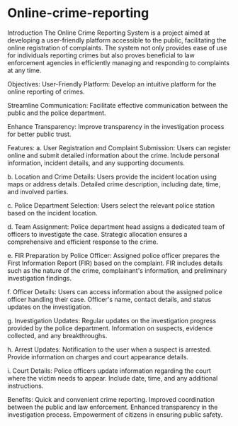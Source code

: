 # Online-crime-reporting
Introduction
  The Online Crime Reporting System is a project aimed at developing a user-friendly platform accessible to the public, facilitating the online registration of complaints. The system not only provides ease of use for individuals reporting crimes but also proves beneficial to law enforcement agencies in efficiently managing and responding to complaints at any time.

Objectives:
  User-Friendly Platform:
Develop an intuitive platform for the online reporting of crimes.

Streamline Communication:
Facilitate effective communication between the public and the police department.

Enhance Transparency:
Improve transparency in the investigation process for better public trust.

Features:
a. User Registration and Complaint Submission:
Users can register online and submit detailed information about the crime.
Include personal information, incident details, and any supporting documents.

b. Location and Crime Details:
Users provide the incident location using maps or address details.
Detailed crime description, including date, time, and involved parties.

c. Police Department Selection:
Users select the relevant police station based on the incident location.

d. Team Assignment:
Police department head assigns a dedicated team of officers to investigate the case.
Strategic allocation ensures a comprehensive and efficient response to the crime.

e. FIR Preparation by Police Officer:
Assigned police officer prepares the First Information Report (FIR) based on the complaint.
FIR includes details such as the nature of the crime, complainant's information, and preliminary investigation findings.

f. Officer Details:
Users can access information about the assigned police officer handling their case.
Officer's name, contact details, and status updates on the investigation.

g. Investigation Updates:
Regular updates on the investigation progress provided by the police department.
Information on suspects, evidence collected, and any breakthroughs.

h. Arrest Updates:
Notification to the user when a suspect is arrested.
Provide information on charges and court appearance details.

i. Court Details:
Police officers update information regarding the court where the victim needs to appear.
Include date, time, and any additional instructions.

Benefits:
Quick and convenient crime reporting.
Improved coordination between the public and law enforcement.
Enhanced transparency in the investigation process.
Empowerment of citizens in ensuring public safety.
